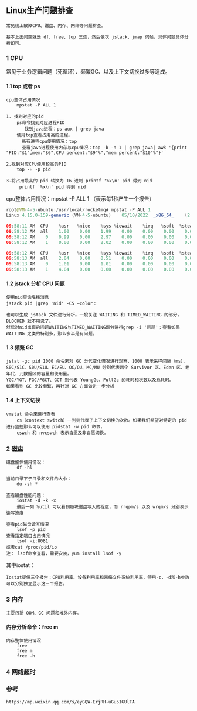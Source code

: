 ## Linux生产问题排查

    常见线上故障CPU、磁盘、内存、网络等问题排查。

    基本上出问题就是 df、free、top 三连，然后依次 jstack、jmap 伺候，具体问题具体分析即可。

### 1 CPU

常见于业务逻辑问题（死循环）、频繁GC、以及上下文切换过多等造成。

#### 1.1 top 或者 ps

    cpu整体占用情况
        mpstat -P ALL 1

    1. 找到对应的pid
        ps命令找到对应进程PID
           找到java进程：ps aux | grep java
        使用top查看占用高的进程。
          所有进程cpu使用情况：top 
          查看java进程使用内存与cpu情况：top -b -n 1 | grep java| awk '{print "PID:"$1",mem:"$6",CPU percent:"$9"%","mem percent:"$10"%"}'
    
    2.找到对应CPU使用较高的PID
        top -H -p pid

    3.将占用最高的 pid 转换为 16 进制 printf '%x\n' pid 得到 nid  
         printf '%x\n' pid 得到 nid

cpu整体占用情况：mpstat -P ALL 1  （表示每1秒产生一个报告）

```java
root@VM-4-5-ubuntu:/usr/local/rocketmq# mpstat -P ALL 1
Linux 4.15.0-159-generic (VM-4-5-ubuntu) 	05/10/2022 	_x86_64_	(2 CPU)

09:58:11 AM  CPU    %usr   %nice    %sys %iowait    %irq   %soft  %steal  %guest  %gnice   %idle
09:58:12 AM  all    1.00    0.00    1.99    0.00    0.00    0.00    0.00    0.00    0.00   97.01
09:58:12 AM    0    0.99    0.00    2.97    0.00    0.00    0.00    0.00    0.00    0.00   96.04
09:58:12 AM    1    0.00    0.00    2.02    0.00    0.00    0.00    0.00    0.00    0.00   97.98

09:58:12 AM  CPU    %usr   %nice    %sys %iowait    %irq   %soft  %steal  %guest  %gnice   %idle
09:58:13 AM  all    2.04    0.00    0.51    0.00    0.00    0.00    0.00    0.00    0.00   97.45
09:58:13 AM    0    1.01    0.00    1.01    0.00    0.00    0.00    0.00    0.00    0.00   97.98
09:58:13 AM    1    4.04    0.00    0.00    0.00    0.00    0.00    0.00    0.00    0.00   95.96
```

#### 1.2 jstack 分析 CPU 问题

    使用nid查询堆栈消息
    jstack pid |grep 'nid' -C5 –color：

    也可以生成 jstack 文件进行分析。一般关注 WAITING 和 TIMED_WAITING 的部分，BLOCKED 就不用说了。
    然后对nid出现的问题WAITING与TIMED_WAITING部分进行grep -i '问题'；查看如果WAITING 之类的特别多，那么多半是有问题。

#### 1.3 频繁 GC

    jstat -gc pid 1000 命令来对 GC 分代变化情况进行观察，1000 表示采样间隔（ms），S0C/S1C、S0U/S1U、EC/EU、OC/OU、MC/MU 分别代表两个 Survivor 区、Eden 区、老年代、元数据区的容量和使用量。
    YGC/YGT、FGC/FGCT、GCT 则代表 YoungGc、FullGc 的耗时和次数以及总耗时。
    如果看到 GC 比较频繁，再针对 GC 方面做进一步分析

#### 1.4 上下文切换

    vmstat 命令来进行查看
        cs（context switch）一列则代表了上下文切换的次数。如果我们希望对特定的 pid 进行监控那么可以使用 pidstat -w pid 命令，
        cswch 和 nvcswch 表示自愿及非自愿切换。


### 2 磁盘

    磁盘整体使用情况：
        df -hl

    当前目录下子目录和文件的大小：
        du -sh *

    查看磁盘性能问题：
        iostat -d -k -x
        最后一列 %util 可以看到每块磁盘写入的程度，而 rrqpm/s 以及 wrqm/s 分别表示读写速度

    查看pid磁盘读写情况
        lsof -p pid
    查看指定端口占用情况
        lsof -i:8081
    或者cat /proc/pid/io
    注： lsof命令查看，需要安装，yum install lsof -y

其中iostat：

    Iostat提供三个报告：CPU利用率、设备利用率和网络文件系统利用率，使用-c，-d和-h参数可以分别独立显示这三个报告。


### 3 内存

    主要包括 OOM、GC 问题和堆外内存。

#### 内存分析命令：free m

    内存整体使用情况
        free
        free m 
        free -h

### 4 网络超时


    
    
### 参考
    
    https://mp.weixin.qq.com/s/eyGQW-ErjRH-uGu51GUlTA